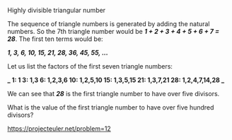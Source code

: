 Highly divisible triangular number

The sequence of triangle numbers is generated by adding the natural numbers. So the 7th triangle number would be **_1 + 2 + 3 + 4 + 5 + 6 + 7 = 28_**. The first ten terms would be:

**_1, 3, 6, 10, 15, 21, 28, 36, 45, 55, ..._**


Let us list the factors of the first seven triangle numbers:

**_
 1: 1
 3: 1,3
 6: 1,2,3,6
10: 1,2,5,10
15: 1,3,5,15
21: 1,3,7,21
28: 1,2,4,7,14,28
_**

We can see that **_28_** is the first triangle number to have over five divisors.

What is the value of the first triangle number to have over five hundred divisors?

https://projecteuler.net/problem=12